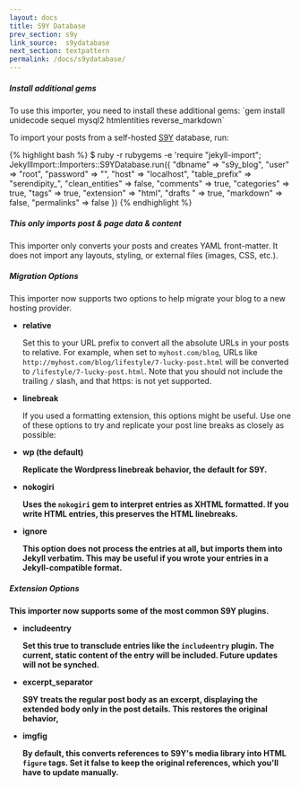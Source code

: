 ```yaml
---
layout: docs
title: S9Y Database
prev_section: s9y
link_source:  s9ydatabase
next_section: textpattern
permalink: /docs/s9ydatabase/
---
```


<div class="note info">
  <h5>Install additional gems</h5>
  <p>
    To use this importer, you need to install these additional gems:
    `gem install unidecode sequel mysql2 htmlentities reverse_markdown`
  </p>
</div>


To import your posts from a self-hosted [S9Y](http://www.s9y.org) database, run:

{% highlight bash %}
$ ruby -r rubygems -e 'require "jekyll-import";
    JekyllImport::Importers::S9YDatabase.run({
      "dbname"         => "s9y_blog",
      "user"           => "root",
      "password"       => "",
      "host"           => "localhost",
      "table_prefix"   => "serendipity_",
      "clean_entities" => false,
      "comments"       => true,
      "categories"     => true,
      "tags"           => true,
      "extension"      => "html",
      "drafts "        => true,
      "markdown"       => false,
      "permalinks"     => false
    })
{% endhighlight %}

<div class="note info">
  <h5>This only imports post &amp; page data &amp; content</h5>
  <p>
    This importer only converts your posts and creates YAML front-matter.
    It does not import any layouts, styling, or external files
    (images, CSS, etc.).
  </p>
</div>

<div>
  <h5>Migration Options</h5>
  <p>
    This importer now supports two options to help migrate your blog to a new
    hosting provider.
  </p>
  <ul>
    <li>
      <strong>relative</strong>
      <p>
        Set this to your URL prefix to convert all the absolute URLs in your
        posts to relative. For example, when set to
        <code>myhost.com/blog</code>, URLs like
        <code>http://myhost.com/blog/lifestyle/7-lucky-post.html</code> will be
        converted to <code>/lifestyle/7-lucky-post.html</code>. Note that you
        should not include the trailing <code>/</code> slash, and that https:
        is not yet supported.
      </p>
    </li><li>
      <strong>linebreak</strong>
      <p>
        If you used a formatting extension, this options might be useful. Use
        one of these options to try and replicate your post line breaks as
        closely as possible:
      </p>
        <li><strong>wp<strong> (the default)</li>
        <p>
          Replicate the Wordpress linebreak behavior, the default for S9Y.
        </p>
        <li><strong>nokogiri</strong></li>
        <p>
          Uses the <code>nokogiri</code> gem to interpret entries as XHTML
          formatted.  If you write HTML entries, this preserves the HTML
          linebreaks.
        </p>
        <li><strong>ignore</strong></li>
        <p>
          This option does not process the entries at all, but imports them
          into Jekyll verbatim. This may be useful if you wrote your entries in
          a Jekyll-compatible format.
        </p>
    </li>
  </ul>

  <h5>Extension Options</h5>
  <p>
    This importer now supports some of the most common S9Y plugins.
  </p>
  <ul>
    <li>
      <strong>includeentry</strong>
      <p>
        Set this true to transclude entries like the <code>includeentry</code>
        plugin. The current, static content of the entry will be included.
        Future updates will not be synched.
      </p>
    </li><li>
      <strong>excerpt_separator</strong>
      <p>
        S9Y treats the regular post body as an excerpt, displaying the extended
        body only in the post details. This restores the original behavior, 
      </p>
    </li><li>
      <strong>imgfig</strong>
      <p>
        By default, this converts references to S9Y's media library into HTML
        <code>figure</code> tags. Set it false to keep the original
        references, which you'll have to update manually.
      </p>
    </li>
  </ul>
</div>
